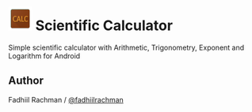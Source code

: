 # ![logo](/images/ic_launcher_mdpi.png) Scientific Calculator
Simple scientific calculator with Arithmetic, Trigonometry, Exponent and Logarithm for Android

## Author
Fadhiil Rachman / [@fadhiilrachman](https://www.instagram.com/fadhiilrachman)
